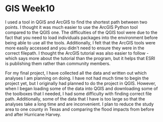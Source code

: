 # GIS Week10
I used a tool in QGIS and ArcGIS to find the shortest path between two points. I thought it was much easier to use the ArcGIS Python tool compared to the QGIS one. The difficulties of the QGIS tool were due to the fact that you need to load individuals packages into the environment before being able to use all the tools. Additionally, I felt that the ArcGIS tools were more easily accessed and you didn't need to ensure they were in the correct filepath. I thought the ArcGIS tutorial was also easier to follow - which says more about the tutorial than the program, but it helps that ESRI is publishing them rather than community members.

For my final project, I have collected all the data and written out which analyses I am planning on doing. I have not had much time to begin the project yet, but I originally had planned to do the project in QGIS. However, when I began loading some of the data into QGIS and downloading some of the toolboxes that I needed, I had some difficulty with finding correct file path. Additionally, some of the data that I have is too large so that the analyses take a long time and are inconvenient. I plan to reduce the study area to one county in Texas and comparing the flood impacts from before and after Hurricane Harvey.
